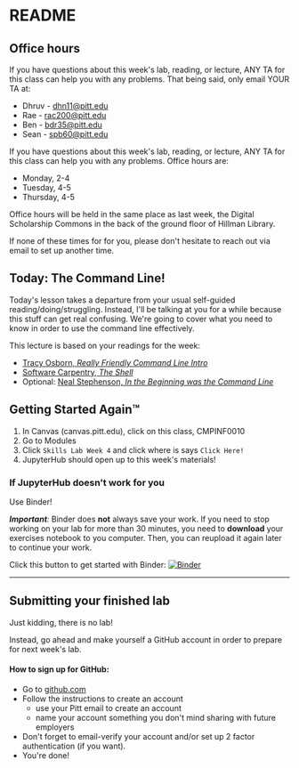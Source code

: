 # README

## Office hours

If you have questions about this week's lab, reading, or lecture, ANY TA for this class can help you with any problems. That being said, only email YOUR TA at:

* Dhruv - dhn11@pitt.edu
* Rae - rac200@pitt.edu
* Ben - bdr35@pitt.edu
* Sean - spb60@pitt.edu

If you have questions about this week's lab, reading, or lecture, ANY TA for this class can help you with any problems. Office hours are:

* Monday, 2-4
* Tuesday, 4-5
* Thursday, 4-5

Office hours will be held in the same place as last week, the Digital Scholarship Commons in the back of the ground floor of Hillman Library.

If none of these times for for you, please don't hesitate to reach out via email to set up another time.

## Today: The Command Line!

Today's lesson takes a departure from your usual self-guided reading/doing/struggling. Instead, I'll be talking at you for a while because this stuff can get real confusing. We're going to cover what you need to know in order to use the command line effectively.

This lecture is based on your readings for the week:
* [Tracy Osborn, *Really Friendly Command Line Intro*](https://hellowebbooks.com/learn-command-line/#cmd-tut)
* [Software Carpentry, *The Shell*](http://swcarpentry.github.io/shell-novice/)
* Optional: [Neal Stephenson, *In the Beginning was the Command Line*](http://cristal.inria.fr/~weis/info/commandline.html)

## Getting Started Again™

1. In Canvas (canvas.pitt.edu), click on this class, CMPINF0010
2. Go to Modules
5. Click `Skills Lab Week 4` and click where is says `Click Here!`
6. JupyterHub should open up to this week's materials!

### If JupyterHub doesn't work for you

Use Binder!

_**Important**:_ Binder does **not** always save your work. If you need to stop working on your lab for more than 30 minutes, you need to **download** your exercises notebook to you computer. Then, you can reupload it again later to continue your work.

Click this button to get started with Binder:
[![Binder](https://mybinder.org/badge_logo.svg)](https://mybinder.org/v2/gh/pitt-sci-cmpinf0010/week-5/master?urlpath=lab)

---

## Submitting your finished lab

Just kidding, there is no lab!

Instead, go ahead and make yourself a GitHub account in order to prepare for next week's lab.

#### How to sign up for GitHub:
 * Go to [github.com](https://github.com)
 * Follow the instructions to create an account
     * use your Pitt email to create an account
     * name your account something you don't mind sharing with future employers
 * Don't forget to email-verify your account and/or set up 2 factor authentication (if you want).
 * You're done! 
